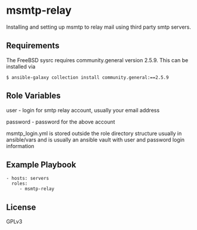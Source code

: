 msmtp-relay
=========

Installing and setting up msmtp to relay mail using third party smtp servers.

Requirements
------------

The FreeBSD sysrc requires community.general version 2.5.9.  This can
be installed via
```
$ ansible-galaxy collection install community.general:==2.5.9
```

Role Variables
--------------

user - login for smtp relay account, usually your email address

password - password for the above account

msmtp_login.yml is stored outside the role directory structure
usually in ansible/vars and is usually an ansible vault with 
user and password login information

Example Playbook
----------------

    - hosts: servers
      roles:
         - msmtp-relay

License
-------

GPLv3

